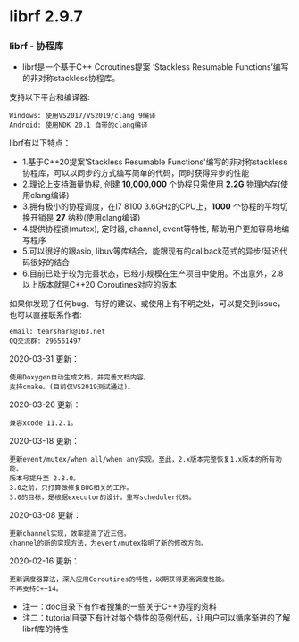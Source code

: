 # librf 2.9.7

### librf  - 协程库
 * librf是一个基于C++ Coroutines提案 ‘Stackless Resumable Functions’编写的非对称stackless协程库。

支持以下平台和编译器:

	Windows: 使用VS2017/VS2019/clang 9编译
	Android: 使用NDK 20.1 自带的clang编译

librf有以下特点：

 * 1.基于C++20提案'Stackless Resumable Functions'编写的非对称stackless协程库，可以以同步的方式编写简单的代码，同时获得异步的性能
 * 2.理论上支持海量协程, 创建 **10,000,000** 个协程只需使用 **2.2G** 物理内存(使用clang编译)
 * 3.拥有极小的协程调度，在I7 8100 3.6GHz的CPU上，**1000** 个协程的平均切换开销是 **27** 纳秒(使用clang编译)
 * 4.提供协程锁(mutex), 定时器, channel, event等特性, 帮助用户更加容易地编写程序
 * 5.可以很好的跟asio, libuv等库结合，能跟现有的callback范式的异步/延迟代码很好的结合
 * 6.目前已处于较为完善状态，已经小规模在生产项目中使用。不出意外，2.8以上版本就是C++20 Coroutines对应的版本

如果你发现了任何bug、有好的建议、或使用上有不明之处，可以提交到issue，也可以直接联系作者:

	email: tearshark@163.net
	QQ交流群: 296561497



2020-03-31 更新：

	使用Doxygen自动生成文档，并完善文档内容。
	支持cmake。(目前仅VS2019测试通过)。

2020-03-26 更新：

	兼容xcode 11.2.1。
2020-03-18 更新：

	更新event/mutex/when_all/when_any实现。至此，2.x版本完整恢复1.x版本的所有功能。
	版本号提升至 2.8.0。
	3.0之前，只打算做修复BUG相关的工作。
	3.0的目标，是根据executor的设计，重写scheduler代码。
2020-03-08 更新：

	更新channel实现，效率提高了近三倍。
	channel的新的实现方法，为event/mutex指明了新的修改方向。
2020-02-16 更新：

	更新调度器算法，深入应用Coroutines的特性，以期获得更高调度性能。
	不再支持C++14。




 * 注一：doc目录下有作者搜集的一些关于C++协程的资料
 * 注二：tutorial目录下有针对每个特性的范例代码，让用户可以循序渐进的了解librf库的特性

